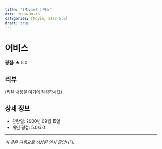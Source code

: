 ```yaml
---
title: "[Movie] 어비스"
date: 2000-09-15
categories: [Movie, Star-5.0]
draft: true
---
```


# 어비스

**평점:** ★ 5.0

## 리뷰

(리뷰 내용을 여기에 작성하세요)

## 상세 정보

- 관람일: 2000년 09월 15일
- 개인 평점: 5.0/5.0

---

*이 글은 자동으로 생성된 임시 글입니다.*
